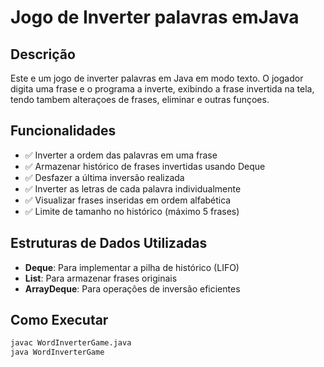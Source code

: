 # Jogo de Inverter palavras emJava
## Descrição
Este e um jogo de inverter palavras em Java em modo texto. O jogador digita uma frase e o programa a inverte, exibindo a frase invertida na tela, tendo tambem alteraçoes de frases, eliminar e outras funçoes.

## Funcionalidades
- ✅ Inverter a ordem das palavras em uma frase
- ✅ Armazenar histórico de frases invertidas usando Deque
- ✅ Desfazer a última inversão realizada
- ✅ Inverter as letras de cada palavra individualmente
- ✅ Visualizar frases inseridas em ordem alfabética
- ✅ Limite de tamanho no histórico (máximo 5 frases)

## Estruturas de Dados Utilizadas
- **Deque**: Para implementar a pilha de histórico (LIFO)
- **List**: Para armazenar frases originais
- **ArrayDeque**: Para operações de inversão eficientes

## Como Executar
```bash
javac WordInverterGame.java
java WordInverterGame
